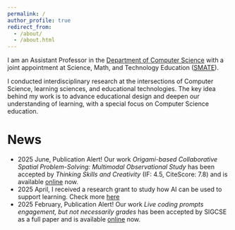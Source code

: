 ```yaml
---
permalink: /
author_profile: true
redirect_from: 
  - /about/
  - /about.html
---
```

I am an Assistant Professor in the [Department of Computer Science](https://cs.wwu.edu/) with a joint appointment at Science, Math, and Technology Education ([SMATE](https://smate.wwu.edu/)). 

I conducted interdisciplinary research at the intersections of Computer Science, learning sciences, and educational technologies. The key idea behind my work is to advance educational design and deepen our understanding of learning, with a special focus on Computer Science education. 

News
======

* 2025 June, Publication Alert! Our work *Origami-based Collaborative Spatial Problem-Solving: Multimodal Observational Study* has been accepted by *Thinking Skills and Creativity* (IF: 4.5, CiteScore: 7.8) and is available [online](https://www.sciencedirect.com/science/article/pii/S1871187125001695) now.
* 2025 April, I received a research grant to study how AI can be used to support learning. Check more [here](https://news.wwu.edu/wwus-hanxiang-du-and-the-university-of-florida-partner-to-study-ai-enhanced-learning)
* 2025 February, Publication Alert! Our work *Live coding prompts engagement, but not necessarily grades* has been accepted by SIGCSE as a full paper and is available [online](https://dl.acm.org/doi/abs/10.1145/3641554.3701794) now.  

